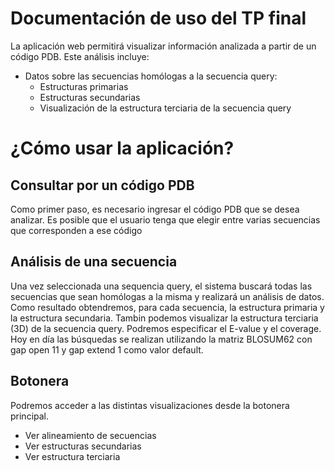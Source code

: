 # Documentación de uso del TP final 

La aplicación web permitirá visualizar información analizada a partir de un código PDB. Este análisis incluye:
- Datos sobre las secuencias homólogas a la secuencia query:
  - Estructuras primarias
  - Estructuras secundarias
  - Visualización de la estructura terciaria de la secuencia query


# ¿Cómo usar la aplicación? 

## Consultar por un código PDB
Como primer paso, es necesario ingresar el código PDB que se desea analizar. Es posible que el usuario tenga que elegir entre varias secuencias que corresponden a ese código 

## Análisis de una secuencia 
Una vez seleccionada una sequencia query, el sistema buscará todas las secuencias que sean homólogas a la misma y realizará un análisis de datos. Como resultado obtendremos, para cada secuencia, la estructura primaria y la estructura secundaria. Tambin podemos visualizar la estructura terciaria (3D) de la secuencia query.
Podremos especificar el E-value y el coverage. Hoy en día las búsquedas se realizan utilizando la matriz BLOSUM62 con gap open 11 y gap extend 1 como valor default.

## Botonera
Podremos acceder a las distintas visualizaciones desde la botonera principal. 
 - Ver alineamiento de secuencias 
 - Ver estructuras secundarias 
 - Ver estructura terciaria

